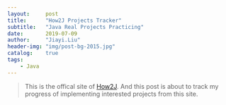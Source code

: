 ```yaml
---
layout:     post
title:      "How2J Projects Tracker"
subtitle:   "Java Real Projects Practicing"
date:       2019-07-09
author:     "Jiayi.Liu"
header-img: "img/post-bg-2015.jpg"
catalog: 	true
tags:
    - Java
---
```


> This is the offical site of [How2J](http://how2j.cn/). And this post is about to track my progress of implementing interested projects from this site.

